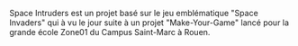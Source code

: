 Space Intruders est un projet basé sur le jeu emblématique "Space Invaders" qui à vu le jour suite à un projet "Make-Your-Game" lancé pour la grande école Zone01 du Campus Saint-Marc à Rouen.
